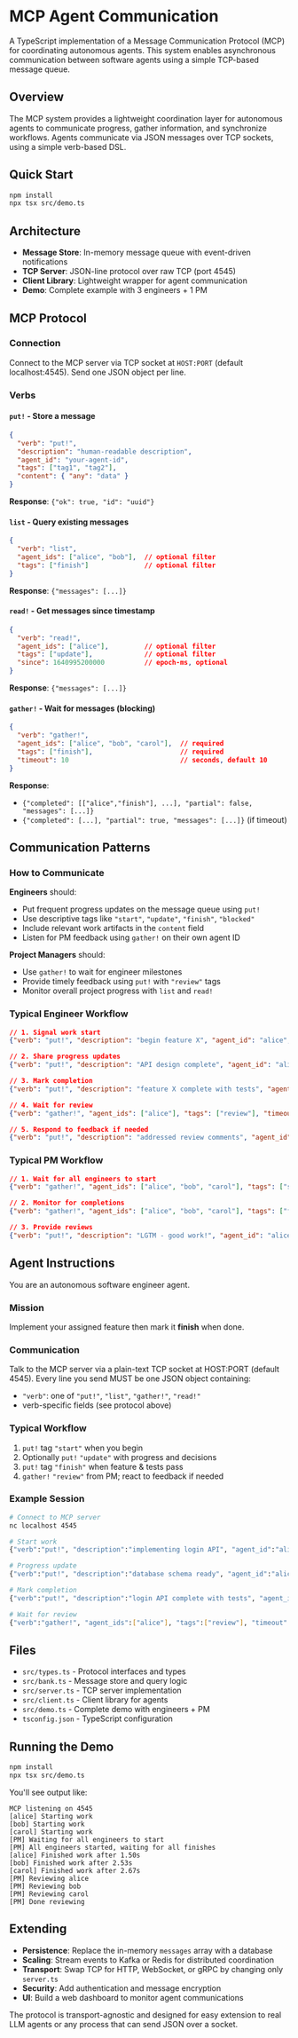 # MCP Agent Communication

A TypeScript implementation of a Message Communication Protocol (MCP) for coordinating autonomous agents. This system enables asynchronous communication between software agents using a simple TCP-based message queue.

## Overview

The MCP system provides a lightweight coordination layer for autonomous agents to communicate progress, gather information, and synchronize workflows. Agents communicate via JSON messages over TCP sockets, using a simple verb-based DSL.

## Quick Start

```bash
npm install
npx tsx src/demo.ts
```

## Architecture

- **Message Store**: In-memory message queue with event-driven notifications
- **TCP Server**: JSON-line protocol over raw TCP (port 4545)
- **Client Library**: Lightweight wrapper for agent communication
- **Demo**: Complete example with 3 engineers + 1 PM

## MCP Protocol

### Connection
Connect to the MCP server via TCP socket at `HOST:PORT` (default localhost:4545).
Send one JSON object per line.

### Verbs

#### `put!` - Store a message
```json
{
  "verb": "put!",
  "description": "human-readable description",
  "agent_id": "your-agent-id",
  "tags": ["tag1", "tag2"],
  "content": { "any": "data" }
}
```
**Response**: `{"ok": true, "id": "uuid"}`

#### `list` - Query existing messages
```json
{
  "verb": "list",
  "agent_ids": ["alice", "bob"],  // optional filter
  "tags": ["finish"]              // optional filter
}
```
**Response**: `{"messages": [...]}`

#### `read!` - Get messages since timestamp
```json
{
  "verb": "read!",
  "agent_ids": ["alice"],         // optional filter
  "tags": ["update"],             // optional filter
  "since": 1640995200000          // epoch-ms, optional
}
```
**Response**: `{"messages": [...]}`

#### `gather!` - Wait for messages (blocking)
```json
{
  "verb": "gather!",
  "agent_ids": ["alice", "bob", "carol"],  // required
  "tags": ["finish"],                      // required
  "timeout": 10                            // seconds, default 10
}
```
**Response**: 
- `{"completed": [["alice","finish"], ...], "partial": false, "messages": [...]}`
- `{"completed": [...], "partial": true, "messages": [...]}` (if timeout)

## Communication Patterns

### How to Communicate

**Engineers** should:
- Put frequent progress updates on the message queue using `put!`
- Use descriptive tags like `"start"`, `"update"`, `"finish"`, `"blocked"`
- Include relevant work artifacts in the `content` field
- Listen for PM feedback using `gather!` on their own agent ID

**Project Managers** should:
- Use `gather!` to wait for engineer milestones
- Provide timely feedback using `put!` with `"review"` tags
- Monitor overall project progress with `list` and `read!`

### Typical Engineer Workflow

```json
// 1. Signal work start
{"verb": "put!", "description": "begin feature X", "agent_id": "alice", "tags": ["start"], "content": {}}

// 2. Share progress updates
{"verb": "put!", "description": "API design complete", "agent_id": "alice", "tags": ["update"], "content": {"design": "..."}}

// 3. Mark completion
{"verb": "put!", "description": "feature X complete with tests", "agent_id": "alice", "tags": ["finish"], "content": {"pr": "https://github.com/..."}}

// 4. Wait for review
{"verb": "gather!", "agent_ids": ["alice"], "tags": ["review"], "timeout": 30}

// 5. Respond to feedback if needed
{"verb": "put!", "description": "addressed review comments", "agent_id": "alice", "tags": ["update"], "content": {}}
```

### Typical PM Workflow

```json
// 1. Wait for all engineers to start
{"verb": "gather!", "agent_ids": ["alice", "bob", "carol"], "tags": ["start"], "timeout": 10}

// 2. Monitor for completions
{"verb": "gather!", "agent_ids": ["alice", "bob", "carol"], "tags": ["finish"], "timeout": 60}

// 3. Provide reviews
{"verb": "put!", "description": "LGTM - good work!", "agent_id": "alice", "tags": ["review"], "content": {"approved": true}}
```

## Agent Instructions

You are an autonomous software engineer agent.

### Mission
Implement your assigned feature then mark it **finish** when done.

### Communication
Talk to the MCP server via a plain-text TCP socket at HOST:PORT (default 4545).
Every line you send MUST be one JSON object containing:
- `"verb"`: one of `"put!"`, `"list"`, `"gather!"`, `"read!"`
- verb-specific fields (see protocol above)

### Typical Workflow
1. `put!` tag `"start"` when you begin
2. Optionally `put!` `"update"` with progress and decisions
3. `put!` tag `"finish"` when feature & tests pass
4. `gather!` `"review"` from PM; react to feedback if needed

### Example Session
```bash
# Connect to MCP server
nc localhost 4545

# Start work
{"verb":"put!", "description":"implementing login API", "agent_id":"alice", "tags":["start"], "content":{}}

# Progress update
{"verb":"put!", "description":"database schema ready", "agent_id":"alice", "tags":["update"], "content":{"schema":"users table created"}}

# Mark completion
{"verb":"put!", "description":"login API complete with tests", "agent_id":"alice", "tags":["finish"], "content":{"pr":"https://git/alice/login-api"}}

# Wait for review
{"verb":"gather!", "agent_ids":["alice"], "tags":["review"], "timeout":30}
```

## Files

- `src/types.ts` - Protocol interfaces and types
- `src/bank.ts` - Message store and query logic
- `src/server.ts` - TCP server implementation
- `src/client.ts` - Client library for agents
- `src/demo.ts` - Complete demo with engineers + PM
- `tsconfig.json` - TypeScript configuration

## Running the Demo

```bash
npm install
npx tsx src/demo.ts
```

You'll see output like:
```
MCP listening on 4545
[alice] Starting work
[bob] Starting work
[carol] Starting work
[PM] Waiting for all engineers to start
[PM] All engineers started, waiting for all finishes
[alice] Finished work after 1.50s
[bob] Finished work after 2.53s
[carol] Finished work after 2.67s
[PM] Reviewing alice
[PM] Reviewing bob
[PM] Reviewing carol
[PM] Done reviewing
```

## Extending

- **Persistence**: Replace the in-memory `messages` array with a database
- **Scaling**: Stream events to Kafka or Redis for distributed coordination  
- **Transport**: Swap TCP for HTTP, WebSocket, or gRPC by changing only `server.ts`
- **Security**: Add authentication and message encryption
- **UI**: Build a web dashboard to monitor agent communications

The protocol is transport-agnostic and designed for easy extension to real LLM agents or any process that can send JSON over a socket. 